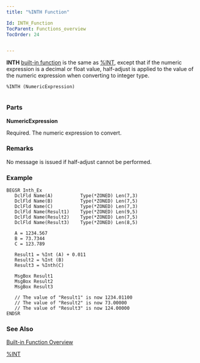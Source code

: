```yaml
---
title: "%INTH Function"

Id: INTH_Function
TocParent: Functions_overview
TocOrder: 24


---
```


**INTH** [built-in function](Functions_overview.html) is the same as [%INT](INT_Function.html), except that if the numeric expression is a decimal or float value, half-adjust is applied to the value of the numeric expression when converting to integer type. 

```
%INTH (NumericExpression) 
        
```

### Parts

**NumericExpression** 

Required. The numeric expression to convert.


### Remarks
No message is issued if half-adjust cannot be performed. 

### Example

```
BEGSR Inth_Ex
   DclFld Name(A)          Type(*ZONED) Len(7,3)
   DclFld Name(B)          Type(*ZONED) Len(7,5)
   DclFld Name(C)          Type(*ZONED) Len(7,3)
   DclFld Name(Result1)    Type(*ZONED) Len(9,5)
   DclFld Name(Result2)    Type(*ZONED) Len(7,5)
   DclFld Name(Result3)    Type(*ZONED) Len(8,5)

   A = 1234.567
   B = 73.7344
   C = 123.789

   Result1 = %Int (A) + 0.011
   Result2 = %Int (B)
   Result3 = %Inth(C)

   MsgBox Result1
   MsgBox Result2
   MsgBox Result3

   // The value of "Result1" is now 1234.01100
   // The value of "Result2" is now 73.00000
   // The value of "Result3" is now 124.00000
ENDSR
```

### See Also
[Built-in Function Overview](Functions_overview.html)

[%INT](INT_Function.html) 
